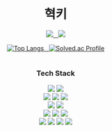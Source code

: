 <div align="center">

<h1>혁키</h1>

<p/>
<a href="https://9hyuk9.tistory.com/"><img src="https://img.shields.io/badge/tistory-db6800?style=for-the-badge&logo=tistory&logoColor=white"/>&nbsp;&nbsp;
<a href="https://www.linkedin.com/in/%EC%A4%80%ED%98%81-%EC%9A%B0-93024b245/"><img src="https://img.shields.io/badge/linkedin-0A66C2?style=for-the-badge&logo=linkedin&logoColor=white"/>
<p/>

<div>
     
![Top Langs](https://github-readme-stats.vercel.app/api/top-langs/?username=oddnine&layout=compact&theme=tokyonight)&nbsp;&nbsp;
[![Solved.ac Profile](http://mazassumnida.wtf/api/generate_badge?boj=jh0902)](https://solved.ac/jh0902)

</div>
 
</div>

<div align="center">

#

<h3>Tech Stack</h3>
<div align=center> 
<img src="https://img.shields.io/badge/java-007396?style=for-the-badge&logo=java&logoColor=white">
<img src="https://img.shields.io/badge/javascript-F7DF1E?style=for-the-badge&logo=javascript&logoColor=black">
<br />
 
<img src="https://img.shields.io/badge/spring-6DB33F?style=for-the-badge&logo=spring&logoColor=white">
<img src="https://img.shields.io/badge/springboot-6DB33F?style=for-the-badge&logo=springboot&logoColor=white">
<img src="https://img.shields.io/badge/react-61DAFB?style=for-the-badge&logo=react&logoColor=black">
<br />

<img src="https://img.shields.io/badge/cloud-6DB33F?style=for-the-badge&logo=spring&logoColor=white">
<img src="https://img.shields.io/badge/kafka-231F20?style=for-the-badge&logo=apachekafka&logoColor=white">

<br />
<img src="https://img.shields.io/badge/mysql-4479A1?style=for-the-badge&logo=mysql&logoColor=white">
<img src="https://img.shields.io/badge/JPA-6DB33F?style=for-the-badge&logoColor=white">
<img src="https://img.shields.io/badge/QueryDSL-6DB33F?style=for-the-badge&logoColor=white">
<br />
  
<img src="https://img.shields.io/badge/gradle-02303A?style=for-the-badge&logo=gradle&logoColor=white">
<img src="https://img.shields.io/badge/github-181717?style=for-the-badge&logo=github&logoColor=white">
<img src="https://img.shields.io/badge/git-F05032?style=for-the-badge&logo=git&logoColor=white">
<img src="https://img.shields.io/badge/AWS-orange?style=for-the-badge&logo=amazonaws&logoColor=black"/>
<br />
